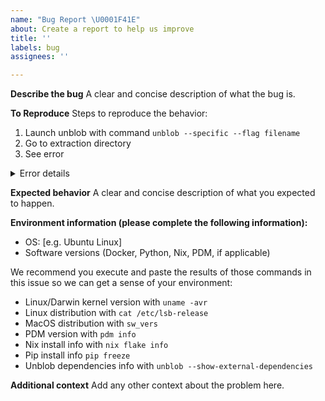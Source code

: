 ```yaml
---
name: "Bug Report \U0001F41E"
about: Create a report to help us improve
title: ''
labels: bug
assignees: ''

---
```


<!--
  To make it easier for us to help you, please include as much useful information as possible.

  Before opening a new issue, please search existing issues https://github.com/onekey-sec/unblob/issues
-->

**Describe the bug**
A clear and concise description of what the bug is.

**To Reproduce**
Steps to reproduce the behavior:
1. Launch unblob with command `unblob --specific --flag filename`
2. Go to extraction directory
4. See error

<!-- You can either share the error logs in the section below or upload a gist and share the link below. -->

<details>
<summary>Error details</summary>

<!-- Paste error details in the section between the backticks below: -->
```

```

</details>

<!--
In order for us to investigate, you MUST attach a binary sample to this issue.

Make sure you're not sharing samples that are protected by NDAs or contain sensitive
information.
 -->

**Expected behavior**
A clear and concise description of what you expected to happen.

**Environment information (please complete the following information):**
 - OS: [e.g. Ubuntu Linux]
 - Software versions (Docker, Python, Nix, PDM, if applicable)

We recommend you execute and paste the results of those commands in this issue so we can get a sense of your environment:

- Linux/Darwin kernel version with `uname -avr`
- Linux distribution with `cat /etc/lsb-release`
- MacOS distribution with `sw_vers`
- PDM version with `pdm info`
- Nix install info with `nix flake info`
- Pip install info `pip freeze`
- Unblob dependencies info with `unblob --show-external-dependencies`

**Additional context**
Add any other context about the problem here.
